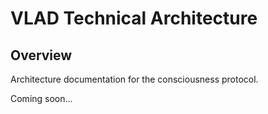 # VLAD Technical Architecture

## Overview
Architecture documentation for the consciousness protocol.

Coming soon...
